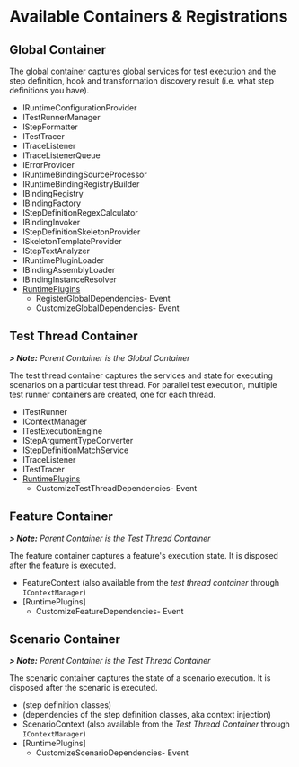 # Available Containers & Registrations

## Global Container

The global container captures global services for test execution and the step definition, hook and transformation discovery result (i.e. what step definitions you have).

* IRuntimeConfigurationProvider
* ITestRunnerManager
* IStepFormatter
* ITestTracer
* ITraceListener
* ITraceListenerQueue
* IErrorProvider
* IRuntimeBindingSourceProcessor
* IRuntimeBindingRegistryBuilder
* IBindingRegistry
* IBindingFactory
* IStepDefinitionRegexCalculator
* IBindingInvoker
* IStepDefinitionSkeletonProvider
* ISkeletonTemplateProvider
* IStepTextAnalyzer
* IRuntimePluginLoader
* IBindingAssemblyLoader
* IBindingInstanceResolver
* [RuntimePlugins](https://github.com/reqnroll/Reqnroll/blob/master/Reqnroll/Plugins/IRuntimePlugin.cs)
  * RegisterGlobalDependencies- Event
  * CustomizeGlobalDependencies- Event

## Test Thread Container

***> Note:** Parent Container is the Global Container*

The test thread container captures the services and state for executing scenarios on a particular test thread. For parallel test execution, multiple test runner containers are created, one for each thread.

* ITestRunner
* IContextManager
* ITestExecutionEngine
* IStepArgumentTypeConverter
* IStepDefinitionMatchService
* ITraceListener
* ITestTracer
* [RuntimePlugins](https://github.com/reqnroll/Reqnroll/blob/master/Reqnroll/Plugins/IRuntimePlugin.cs)
  * CustomizeTestThreadDependencies- Event

## Feature Container

***> Note:** Parent Container is the Test Thread Container*

The feature container captures a feature's execution state. It is disposed after the feature is executed.

* FeatureContext (also available from the *test thread container* through `IContextManager`)
* [RuntimePlugins] 
  * CustomizeFeatureDependencies- Event

## Scenario Container

***> Note:** Parent Container is the Test Thread Container*

The scenario container captures the state of a scenario execution. It is disposed after the scenario is executed.

* (step definition classes)
* (dependencies of the step definition classes, aka context injection)
* ScenarioContext (also available from the *Test Thread Container* through `IContextManager`)
* [RuntimePlugins]
  * CustomizeScenarioDependencies- Event
  